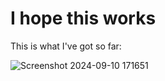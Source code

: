# I hope this works

This is what I've got so far:

![Screenshot 2024-09-10 171651](https://github.com/user-attachments/assets/73fc3eb8-5dad-4d67-8a9e-08f507c12b36)
